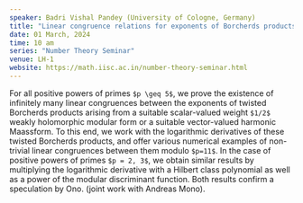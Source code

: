 ```yaml
---
speaker: Badri Vishal Pandey (University of Cologne, Germany)
title: "Linear congruence relations for exponents of Borcherds products"
date: 01 March, 2024
time: 10 am
series: "Number Theory Seminar"
venue: LH-1
website: https://math.iisc.ac.in/number-theory-seminar.html
---
```


For all positive powers of primes `$p \geq 5$`, we prove the existence of infinitely many linear congruences between the exponents of twisted Borcherds products arising from a suitable scalar-valued weight `$1/2$` weakly holomorphic modular form or a suitable vector-valued harmonic Maassform. To this end, we work with the logarithmic derivatives of these twisted Borcherds products, and offer various numerical examples of non-trivial linear congruences between them modulo `$p=11$`. In the case of positive powers of primes `$p = 2, 3$`, we obtain similar results by multiplying the logarithmic derivative with a Hilbert class polynomial as well as a power of the modular discriminant function. Both results confirm a speculation by Ono. (joint work with Andreas Mono).
    
